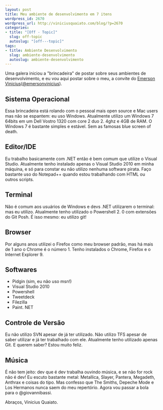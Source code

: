 ```yaml
--- 
layout: post
title: Meu ambiente de desenvolvimento em 7 itens
wordpress_id: 2670
wordpress_url: http://viniciusquaiato.com/blog/?p=2670
categories: 
- title: "[Off - Topic]"
  slug: off-topic
  autoslug: "[off---topic]"
tags: 
- title: Ambiente Desenvolvimento
  slug: ambiente-desenvolvimento
  autoslug: ambiente-desenvolvimento
---
```

Uma galera iniciou a "brincadeira" de postar sobre seus ambientes de desenvolvimento, e eu vou aqui postar sobre o meu, a convite do [Emerson Vinicius](http://blog.evinicius.com/1-meu-ambiente-de-desenvolvimento-em-7-itens)([@emersonvinicius](http://twitter.com/emersonvinicius)).

## Sistema Operacional
Essa brincadeira está rolando com o pessoal mais open source e Mac users mas não se espantem: eu uso Windows. Atualmente utilizo um Windows 7 64bits em um Dell Vostro 1320 com core 2 duo 2. 4ghz e 4GB de RAM. O Windows 7 é bastante simples e estável. Sem as famosas blue screen of death.

## Editor/IDE
Eu trabalho basicamente com .NET então é bem comum que utilize o Visual Studio. Atualmente tenho instalado apenas o Visual Studio 2010 em minha máquina, e só para constar eu não utilizo nenhuma software pirata. Faço bastante uso do Notepad++ quando estou trabalhando com HTML ou outros scripts.

## Terminal
Não é comum aos usuários de Windows e devs .NET utilizarem o terminal: mas eu utilizo. Atualmente tenho utilizado o Powershell 2. 0 com extensões do Git Posh. É isso mesmo: eu utilizo git!

## Browser
Por alguns anos utilizei o Firefox como meu browser padrão, mas há mais de 1 ano o Chrome é o número 1. Tenho instalados o Chrome, Firefox e o Internet Explorer 9.

## Softwares
- Pidgin (sim, eu não uso msn!)
- Visual Studio 2010
- Powershell
- Tweetdeck
- Filezilla
- Paint. NET 


## Controle de Versão
Eu não utilizo SVN apesar de já ter utilizado. Não utilizo TFS apesar de saber utilizar e já ter trabalhado com ele. Atualmente tenho utilizado apenas Git. E querem saber? Estou muito feliz.

## Música
É não tem jeito: dev que é dev trabalha ouvindo música, e se não for rock não é dev! Eu escuto bastante metal: Metallica, Slayer, Pantera, Megadeth, Anthrax e coisas do tipo. Mas confesso que The Smiths, Depeche Mode e Los Hermanos nunca saem do meu repertório. Agora vou passar a bola para o @giovannibassi.

Abraços,
Vinicius Quaiato.
